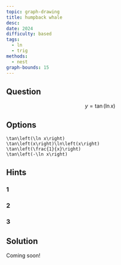 ```yaml
---
topic: graph-drawing
title: humpback whale
desc: 
date: 2024
difficulty: based
tags:
  - ln
  - trig
methods:
  - nest
graph-bounds: 15
---
```



## Question
```math
y = \tan\left(\ln x\right)
```


## Options
```desmos
\tan\left(\ln x\right)
\tan\left(x\right)\ln\left(x\right)
\tan\left(\frac{1}{x}\right)
\tan\left(-\ln x\right)
```


## Hints

### 1

### 2

### 3


## Solution

Coming soon!

